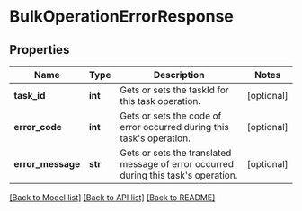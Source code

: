 # BulkOperationErrorResponse

## Properties
Name | Type | Description | Notes
------------ | ------------- | ------------- | -------------
**task_id** | **int** | Gets or sets the taskId for this task operation. | [optional] 
**error_code** | **int** | Gets or sets the code of error occurred during this task&#39;s operation. | [optional] 
**error_message** | **str** | Gets or sets the translated message of error occurred during this task&#39;s operation. | [optional] 

[[Back to Model list]](../README.md#documentation-for-models) [[Back to API list]](../README.md#documentation-for-api-endpoints) [[Back to README]](../README.md)


